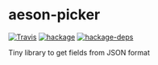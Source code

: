 # aeson-picker

[![Travis](https://img.shields.io/travis/ozzzzz/aeson-picker.svg)](https://travis-ci.org/ozzzzz/aeson-picker)
[![hackage](https://img.shields.io/hackage/v/aeson-picker.svg)](https://hackage.haskell.org/package/aeson-picker)
[![hackage-deps](https://img.shields.io/hackage-deps/v/aeson-picker.svg)](https://hackage.haskell.org/package/aeson-picker)

Tiny library to get fields from JSON format
